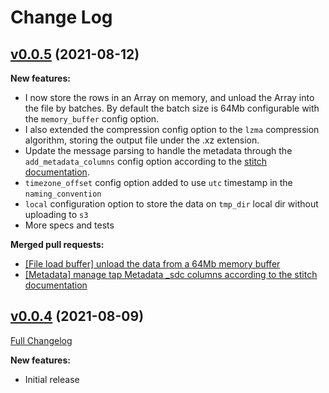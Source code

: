 # Change Log

## [v0.0.5](https://github.com/ome9ax/target-s3-jsonl/tree/v0.0.5) (2021-08-12)

**New features:**
- I now store the rows in an Array on memory, and unload the Array into the file by batches. By default the batch size is 64Mb configurable with the `memory_buffer` config option.
- I also extended the compression config option to the `lzma` compression algorithm, storing the output file under the .xz extension.
- Update the message parsing to handle the metadata through the `add_metadata_columns` config option according to the [stitch documentation](https://www.stitchdata.com/docs/data-structure/integration-schemas#sdc-columns).
- `timezone_offset` config option added to use `utc` timestamp in the `naming_convention`
- `local` configuration option to store the data on `tmp_dir` local dir without uploading to `s3`
- More specs and tests

**Merged pull requests:**
- [[File load buffer] unload the data from a 64Mb memory buffer](https://github.com/ome9ax/target-s3-jsonl/pull/8)
- [[Metadata] manage tap Metadata _sdc columns according to the stitch documentation](https://github.com/ome9ax/target-s3-jsonl/pull/9)

## [v0.0.4](https://github.com/ome9ax/target-s3-jsonl/tree/v0.0.4) (2021-08-09)
[Full Changelog](https://github.com/ome9ax/target-s3-jsonl/tree/v0.0.0...v0.0.0)

**New features:**
- Initial release

